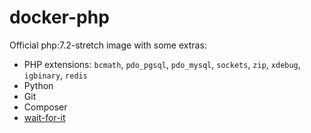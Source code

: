 # docker-php

Official php:7.2-stretch image with some extras:
- PHP extensions: `bcmath`, `pdo_pgsql`, `pdo_mysql`, `sockets`, `zip`, `xdebug`, `igbinary`, `redis`
- Python
- Git
- Composer
- [wait-for-it](https://github.com/vishnubob/wait-for-it)